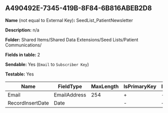 ## A490492E-7345-419B-8F84-6B816ABEB2D8

**Name** (not equal to External Key)**:** SeedList_PatientNewsletter

**Description:** n/a

**Folder:** Shared Items/Shared Data Extensions/Seed Lists/Patient Communications/

**Fields in table:** 2

**Sendable:** Yes (`Email` to `Subscriber Key`)

**Testable:** Yes

| Name | FieldType | MaxLength | IsPrimaryKey | IsNullable | DefaultValue |
| --- | --- | --- | --- | --- | --- |
| Email | EmailAddress | 254 | + | - |  |
| RecordInsertDate | Date |  | - | + | GetDate() |

